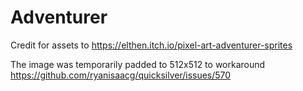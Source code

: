
# Adventurer

Credit for assets to <https://elthen.itch.io/pixel-art-adventurer-sprites>

The image was temporarily padded to 512x512 to workaround <https://github.com/ryanisaacg/quicksilver/issues/570>
